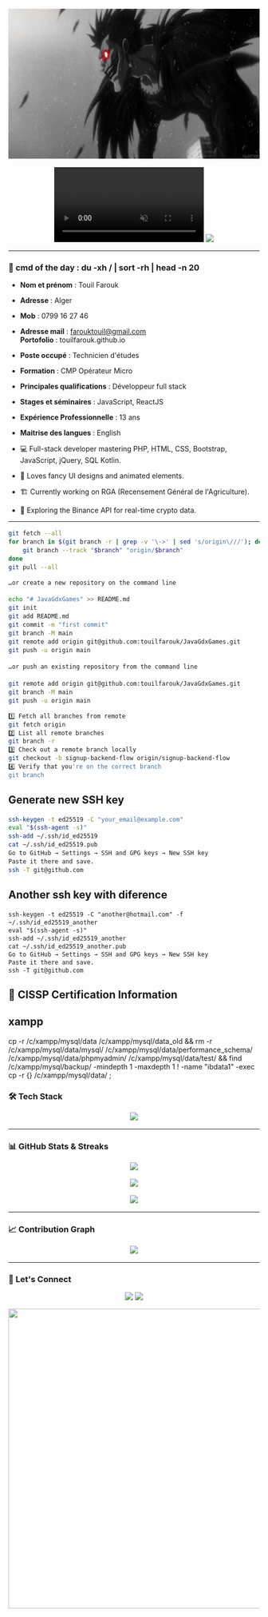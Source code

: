 <p align="center">
    
<img src="https://github.com/faroukbmiled/faroukbmiled/raw/main/img/ryuk.gif" height="300" style="width: 1200px; display: inline-block;" data-target="animated-image.originalImage">
</p>


<p align="center">
    <video src="https://github.com/faroukbmiled/faroukbmiled/raw/main/img/ryuk.gif" autoplay loop muted></video>
  <img src="https://readme-typing-svg.demolab.com?font=Fira+Code&size=22&pause=1000&color=00BFFF&center=true&vCenter=true&width=800&lines=Full+Stack+Developer;Passionate+about+Web+%26+Mobile+Apps;Loves+Fancy+UI+%26+Colorful+Designs" />
</p>

---

### 🚀 cmd of the day : du -xh / | sort -rh | head -n 20

- **Nom et prénom** : Touil Farouk  
- **Adresse** : Alger   
- **Mob** : 0799 16 27 46  
- **Adresse mail** : farouktouil@gmail.com  
 **Portofolio** :   touilfarouk.github.io
- **Poste occupé** : Technicien d'études
- **Formation** : CMP Opérateur Micro  
- **Principales qualifications** : Développeur full stack  
- **Stages et séminaires** : JavaScript, ReactJS  
- **Expérience Professionnelle** : 13 ans  
- **Maitrise des langues** :   English

- 💻 Full-stack developer mastering PHP, HTML, CSS, Bootstrap, JavaScript, jQuery, SQL Kotlin.
- 🎨 Loves fancy UI designs and animated elements.
- 🏗️ Currently working on RGA (Recensement Général de l'Agriculture).
- 📡 Exploring the Binance API for real-time crypto data.

---
```sh
git fetch --all
for branch in $(git branch -r | grep -v '\->' | sed 's/origin\///'); do
    git branch --track "$branch" "origin/$branch"
done
git pull --all
```

```sh
…or create a new repository on the command line

echo "# JavaGdxGames" >> README.md
git init
git add README.md
git commit -m "first commit"
git branch -M main
git remote add origin git@github.com:touilfarouk/JavaGdxGames.git
git push -u origin main

…or push an existing repository from the command line

git remote add origin git@github.com:touilfarouk/JavaGdxGames.git
git branch -M main
git push -u origin main
```



```sh
1️⃣ Fetch all branches from remote
git fetch origin
2️⃣ List all remote branches
git branch -r
3️⃣ Check out a remote branch locally
git checkout -b signup-backend-flow origin/signup-backend-flow
4️⃣ Verify that you're on the correct branch
git branch
````
## Generate new SSH key 
```sh
ssh-keygen -t ed25519 -C "your_email@example.com"
eval "$(ssh-agent -s)"
ssh-add ~/.ssh/id_ed25519
cat ~/.ssh/id_ed25519.pub
Go to GitHub → Settings → SSH and GPG keys → New SSH key
Paste it there and save.
ssh -T git@github.com
````
## Another ssh key with diference
````
ssh-keygen -t ed25519 -C "another@hotmail.com" -f ~/.ssh/id_ed25519_another
eval "$(ssh-agent -s)"
ssh-add ~/.ssh/id_ed25519_another
cat ~/.ssh/id_ed25519_another.pub
Go to GitHub → Settings → SSH and GPG keys → New SSH key
Paste it there and save.
ssh -T git@github.com
````
## 📜 CISSP Certification Information

## xampp
cp -r /c/xampp/mysql/data /c/xampp/mysql/data_old && rm -r /c/xampp/mysql/data/mysql/ /c/xampp/mysql/data/performance_schema/ /c/xampp/mysql/data/phpmyadmin/ /c/xampp/mysql/data/test/ && find /c/xampp/mysql/backup/ -mindepth 1 -maxdepth 1 ! -name "ibdata1" -exec cp -r {} /c/xampp/mysql/data/ \;


### 🛠️ Tech Stack

<p align="center">
  <img src="https://skillicons.dev/icons?i=php,javascript,html,css,bootstrap,jquery,react,nodejs,mysql,sqlite" />
</p>

---

### 📊 GitHub Stats & Streaks

<p align="center">
  <img src="https://github-readme-stats.vercel.app/api?username=touilfarouk&show_icons=true&theme=tokyonight&hide_border=true"/>
</p>

<p align="center">
  <img src="https://github-readme-streak-stats.herokuapp.com?user=touilfarouk&theme=tokyonight&hide_border=true"/>
</p>

<p align="center">
  <img src="https://github-readme-stats.vercel.app/api/top-langs/?username=touilfarouk&layout=compact&theme=tokyonight&hide_border=true" />
</p>

---

### 📈 Contribution Graph

<p align="center">
  <img src="https://github-readme-activity-graph.vercel.app/graph?username=touilfarouk&theme=github" />
</p>

---

### 💬 Let's Connect

<p align="center">
  <a href="https://www.linkedin.com/in/touilfarouk" target="_blank"><img src="https://img.shields.io/badge/LinkedIn-blue?style=for-the-badge&logo=linkedin&logoColor=white" /></a>
  <a href="mailto:touilfarouk@example.com"><img src="https://img.shields.io/badge/Email-red?style=for-the-badge&logo=gmail&logoColor=white" /></a>
  
</p>
<p align="center">
    
<img src="https://user-images.githubusercontent.com/74038190/225813708-98b745f2-7d22-48cf-9150-083f1b00d6c9.gif" height="600" style="width: 1200px; display: inline-block;" data-target="animated-image.originalImage">
</p>
